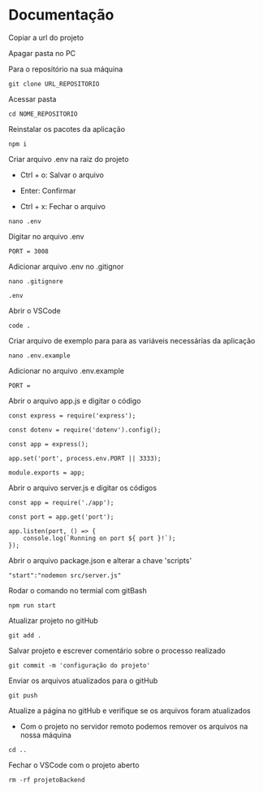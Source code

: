 # Documentação
Copiar a url do projeto

Apagar pasta no PC

Para o repositório na sua máquina
```
git clone URL_REPOSITORIO
```
Acessar pasta
```
cd NOME_REPOSITORIO
```
Reinstalar os pacotes da aplicação
```
npm i
```
Criar arquivo .env na raiz do projeto

* Ctrl + o: Salvar o arquivo

* Enter: Confirmar

* Ctrl + x: Fechar o arquivo
```
nano .env
```
Digitar no arquivo .env
```
PORT = 3008
```
Adicionar arquivo .env no .gitignor
```
nano .gitignore
```
```
.env
```
Abrir o VSCode
```
code .
```
Criar arquivo de exemplo para para as variáveis necessárias da aplicação
```
nano .env.example
```
Adicionar no arquivo .env.example
```
PORT =
```
Abrir o arquivo app.js e digitar o código
```
const express = require('express');
```
```
const dotenv = require('dotenv').config();
```
```
const app = express();
```
```
app.set('port', process.env.PORT || 3333);
```
```
module.exports = app;
```
Abrir o arquivo server.js e digitar os códigos
```
const app = require('./app');
```
```
const port = app.get('port');
```
```
app.listen(port, () => {
    console.log(`Running on port ${ port }!`);
});
```
Abrir o arquivo package.json e alterar a chave 'scripts'
```
"start":"nodemon src/server.js"
```
Rodar o comando no termial com gitBash
```
npm run start
```
Atualizar projeto no gitHub
```
git add .
```
Salvar projeto e escrever comentário sobre o processo realizado
```
git commit -m 'configuração do projeto'
```
Enviar os arquivos atualizados para o gitHub
```
git push
```
Atualize a página no gitHub e verifique se os arquivos foram atualizados

* Com o projeto no servidor remoto podemos remover os arquivos na nossa máquina
```
cd ..
```
Fechar o VSCode com o projeto aberto
```
rm -rf projetoBackend